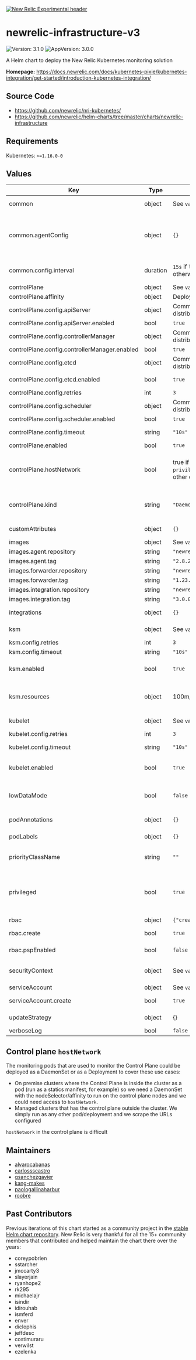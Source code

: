 [![New Relic Experimental header](https://github.com/newrelic/opensource-website/raw/master/src/images/categories/Experimental.png)](https://opensource.newrelic.com/oss-category/#new-relic-experimental)

# newrelic-infrastructure-v3

![Version: 3.1.0](https://img.shields.io/badge/Version-3.1.0-informational?style=flat-square) ![AppVersion: 3.0.0](https://img.shields.io/badge/AppVersion-3.0.0-informational?style=flat-square)

A Helm chart to deploy the New Relic Kubernetes monitoring solution

**Homepage:** <https://docs.newrelic.com/docs/kubernetes-pixie/kubernetes-integration/get-started/introduction-kubernetes-integration/>

## Source Code

* <https://github.com/newrelic/nri-kubernetes/>
* <https://github.com/newrelic/helm-charts/tree/master/charts/newrelic-infrastructure>

## Requirements

Kubernetes: `>=1.16.0-0`

## Values

| Key | Type | Default | Description |
|-----|------|---------|-------------|
| common | object | See `values.yaml` | Config that applies to all instances of the solution: kubelet, ksm, control plane and sidecars. |
| common.agentConfig | object | `{}` | Config for the Infrastructure agent. Will be used by the forwarder sidecars and the agent running integrations. See: https://docs.newrelic.com/docs/infrastructure/install-infrastructure-agent/configuration/infrastructure-agent-configuration-settings/ |
| common.config.interval | duration | `15s` if `lowDataMode == false`, `30s` otherwise. | Intervals larger than 40s are not supported and will cause the NR UI to not behave properly. Any non-nil value will override the `lowDataMode` default. |
| controlPlane | object | See `values.yaml` | Configuration for the control plane scraper. |
| controlPlane.affinity | object | Deployed only in master nodes. | Affinity for the control plane DaemonSet. |
| controlPlane.config.apiServer | object | Common settings for most K8s distributions. | API Server monitoring configuration |
| controlPlane.config.apiServer.enabled | bool | `true` | Enable API Server monitoring |
| controlPlane.config.controllerManager | object | Common settings for most K8s distributions. | Controller manager monitoring configuration |
| controlPlane.config.controllerManager.enabled | bool | `true` | Enable controller manager monitoring. |
| controlPlane.config.etcd | object | Common settings for most K8s distributions. | ETCD monitoring configuration |
| controlPlane.config.etcd.enabled | bool | `true` | Enable etcd monitoring. Might require manual configuration in some environments. |
| controlPlane.config.retries | int | `3` | Number of retries after timeout expired |
| controlPlane.config.scheduler | object | Common settings for most K8s distributions. | Scheduler monitoring configuration |
| controlPlane.config.scheduler.enabled | bool | `true` | Enable scheduler monitoring. |
| controlPlane.config.timeout | string | `"10s"` | Timeout for the Kubernetes APIs contacted by the integration |
| controlPlane.enabled | bool | `true` | Deploy control plane monitoring component. |
| controlPlane.hostNetwork | bool | true if `Kind` is `DaemonSet` and `privileged` is `true`. false in all the other cases | Run Control Plane scraper with `hostNetwork`. In case this scraper is run as a Deployment or in unprivileged mode this defaults to false to allow the pod to be scheduled properly. See "Control plane `hostNetwork`" in the README.md for more information. |
| controlPlane.kind | string | `"DaemonSet"` | How to deploy the control plane scraper. If autodiscovery is in use, it should be `DaemonSet`. Advanced users using static endpoints set this to `Deployment` to avoid reporting metrics twice. |
| customAttributes | object | `{}` | Custom attributes to be added to the data reported by all integrations reporting in the cluster. |
| images | object | See `values.yaml` | Images used by the chart for the integration and agents. |
| images.agent.repository | string | `"newrelic/infrastructure-bundle"` | Image for the agent and integrations bundle. |
| images.agent.tag | string | `"2.8.2"` | Tag for the agent and integrations bundle. |
| images.forwarder.repository | string | `"newrelic/k8s-events-forwarder"` | Image for the agent sidecar. |
| images.forwarder.tag | string | `"1.23.0"` | Tag for the agent sidecar. |
| images.integration.repository | string | `"newrelic/nri-kubernetes"` | Image for the kubernetes integration. |
| images.integration.tag | string | `"3.0.0"` | Tag for the kubernetes integration. |
| integrations | object | `{}` | Config files for other New Relic integrations that should run in this cluster. |
| ksm | object | See `values.yaml` | Configuration for the Deployment that collects state metrics from KSM (kube-state-metrics). |
| ksm.config.retries | int | `3` | Number of retries after timeout expired |
| ksm.config.timeout | string | `"10s"` | Timeout for the ksm API contacted by the integration |
| ksm.enabled | bool | `true` | Enable cluster state monitoring. Advanced users only. Setting this to `false` is not supported and will break the New Relic experience. |
| ksm.resources | object | 100m/150M -/850M | Resources for the KSM scraper pod. Keep in mind that sharding is not supported at the moment, so memory usage for this component ramps up quickly on large clusters. |
| kubelet | object | See `values.yaml` | Configuration for the DaemonSet that collects metrics from the Kubelet. |
| kubelet.config.retries | int | `3` | Number of retries after timeout expired |
| kubelet.config.timeout | string | `"10s"` | Timeout for the kubelet APIs contacted by the integration |
| kubelet.enabled | bool | `true` | Enable kubelet monitoring. Advanced users only. Setting this to `false` is not supported and will break the New Relic experience. |
| lowDataMode | bool | `false` | Send less data by incrementing the interval from `15s` (the default when `lowDataMode` is `false` or `nil`) to `30s`. Non-nil values of `common.config.interval` will override this value. |
| podAnnotations | object | `{}` | Annotations to be added to all pods created by the integration. |
| podLabels | object | `{}` | Labels to be added to all pods created by the integration. |
| priorityClassName | string | `""` | Pod scheduling priority Ref: https://kubernetes.io/docs/concepts/configuration/pod-priority-preemption/ |
| privileged | bool | `true` | Run the integration with full access to the host filesystem and network. Running in this mode allows reporting fine-grained cpu, memory, process and network metrics for your nodes. Additionally, it allows control plane monitoring, which requires hostNetwork to work. |
| rbac | object | `{"create":true,"pspEnabled":false}` | Settings controlling RBAC objects creation. |
| rbac.create | bool | `true` | Whether the chart should automatically create the RBAC objects required to run. |
| rbac.pspEnabled | bool | `false` | Whether the chart should create Pod Security Policy objects. |
| securityContext | object | See `values.yaml` | Security context used in all the containers of the pods When `privileged == true`, the Kubelet scraper will run as root and ignore these settings. |
| serviceAccount | object | See `values.yaml` | Settings controlling ServiceAccount creation. |
| serviceAccount.create | bool | `true` | Whether the chart should automatically create the ServiceAccount objects required to run. |
| updateStrategy | object | {} | Update strategy for the DaemonSets/Deployments deployed. |
| verboseLog | bool | `false` | Enable verbose logging for all components. |

## Control plane `hostNetwork`

The monitoring pods that are used to monitor the Control Plane could be deployed as a DaemonSet or as a Deployment to cover these use cases:
- On premise clusters where the Control Plane is inside the cluster as a pod (run as a statics manifest, for example) so we need a DaemonSet
  with the nodeSelector/affinity to run on the control plane nodes and we could need access to `hostNetwork`.
- Managed clusters that has the control plane outside the cluster. We simply run as any other pod/deployment and we scrape the URLs configured

`hostNetwork` in the control plane is difficult

## Maintainers

* [alvarocabanas](https://github.com/alvarocabanas)
* [carlossscastro](https://github.com/carlossscastro)
* [gsanchezgavier](https://github.com/gsanchezgavier)
* [kang-makes](https://github.com/kang-makes)
* [paologallinaharbur](https://github.com/paologallinaharbur)
* [roobre](https://github.com/roobre)

## Past Contributors

Previous iterations of this chart started as a community project in the [stable Helm chart repository](github.com/helm/charts/). New Relic is very thankful for all the 15+ community members that contributed and helped maintain the chart there over the years:

* coreypobrien
* sstarcher
* jmccarty3
* slayerjain
* ryanhope2
* rk295
* michaelajr
* isindir
* idirouhab
* ismferd
* enver
* diclophis
* jeffdesc
* costimuraru
* verwilst
* ezelenka
